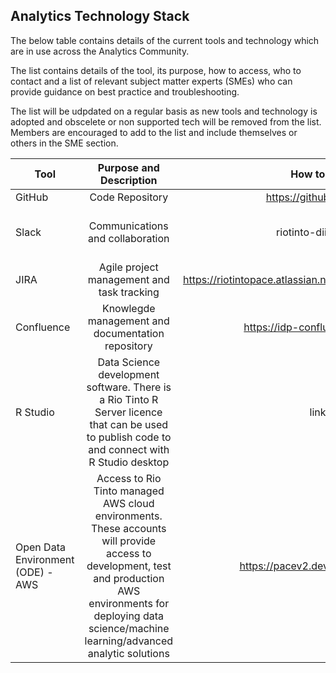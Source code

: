 ## Analytics Technology Stack

The below table contains details of the current tools and technology which are in use across the Analytics Community. 

The list contains details of the tool, its purpose, how to access, who to contact and a list of relevant subject matter experts (SMEs) who can provide guidance on best practice and troubleshooting. 

The list will be udpdated on a regular basis as new tools and technology is adopted and obscelete or non supported tech will be removed from the list.  Members are encouraged to add to the list and include themselves or others in the SME section. 


| Tool          |  Purpose and Description        |How to access       | SME  |
| ------------- |:-------------:|:-------------:| -----:|
| GitHub        | Code Repository |  https://github.riotinto.org/ |Kev Stark|
| Slack       | Communications and collaboration      | riotinto-dii.slack.com |  Joel Campbell; Kevin Stark |
| JIRA | Agile project management and task tracking      |  https://riotintopace.atlassian.net/secure/BrowseProjects.jspa |  Mark Penter |
| Confluence | Knowlegde management and documentation repository | https://idp-confluence.riotinto.org/ |  Mark Penter |
| R Studio | Data Science development software. There is a Rio Tinto R Server licence that can be used to publish code to and connect with R Studio desktop | link tbc | Kev Stark; Matt Lay; Andrew Gillespie |
| Open Data Environment (ODE) - AWS | Access to Rio Tinto managed AWS cloud environments.  These accounts will provide access to development, test and production AWS environments for deploying data science/machine learning/advanced analytic solutions | https://pacev2.dev-ode-portal.com/ | Andrew Gillespie; Marcus Rosen; Leonard O'Sullivan |



